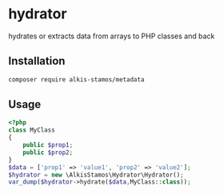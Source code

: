 # hydrator
hydrates or extracts data from arrays to PHP classes and back

## Installation
```bash
composer require alkis-stamos/metadata
```

## Usage
```php
<?php
class MyClass
{
    public $prop1;
    public $prop2;
}
$data = ['prop1' => 'value1', 'prop2' => 'value2'];
$hydrator = new \AlkisStamos\Hydrator\Hydrator();
var_dump($hydrator->hydrate($data,MyClass::class));
```
